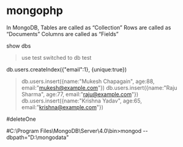 # mongophp

In MongoDB,
Tables are called as “Collection”
Rows are called as “Documents”
Columns are called as “Fields”



show dbs


> use test
switched to db test

db.users.createIndex({"email":1}, {unique:true})

> db.users.insert({name:"Mukesh Chapagain", age:88, email:"mukesh@example.com"})
> db.users.insert({name:"Raju Sharma", age:77, email:"raju@example.com"})
> db.users.insert({name:"Krishna Yadav", age:65, email:"krishna@example.com"})



#deleteOne

#C:\Program Files\MongoDB\Server\4.0\bin>mongod --dbpath="D:\mongodata"